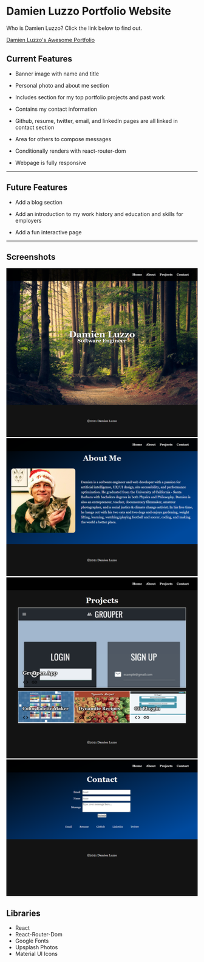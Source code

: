 # Damien Luzzo Portfolio Website

Who is Damien Luzzo? Click the link below to find out.

[Damien Luzzo's Awesome Portfolio](https://damienluzzo33.github.io/Damien-Portfolio/)

## Current Features

+ Banner image with name and title

+ Personal photo and about me section

+ Includes section for my top portfolio projects and past work

+ Contains my contact information

+ Github, resume, twitter, email, and linkedIn pages are all linked in contact section

+ Area for others to compose messages

+ Conditionally renders with react-router-dom

+ Webpage is fully responsive

---

## Future Features

+ Add a blog section

+ Add an introduction to my work history and education and skills for employers

+ Add a fun interactive page

---

## Screenshots

![screenshot](./src/images/home_page_final.png)
![screenshot](./src/images/about_page_final.png)
![screenshot](./src/images/projects_page_final.png)
![screenshot](./src/images/contact_page_final.png)

## Libraries

+ React
+ React-Router-Dom
+ Google Fonts
+ Upsplash Photos
+ Material UI Icons
